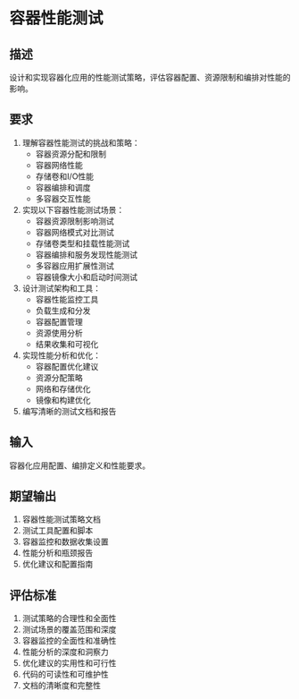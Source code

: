 # 容器性能测试

## 描述
设计和实现容器化应用的性能测试策略，评估容器配置、资源限制和编排对性能的影响。

## 要求
1. 理解容器性能测试的挑战和策略：
   - 容器资源分配和限制
   - 容器网络性能
   - 存储卷和I/O性能
   - 容器编排和调度
   - 多容器交互性能
2. 实现以下容器性能测试场景：
   - 容器资源限制影响测试
   - 容器网络模式对比测试
   - 存储卷类型和挂载性能测试
   - 容器编排和服务发现性能测试
   - 多容器应用扩展性测试
   - 容器镜像大小和启动时间测试
3. 设计测试架构和工具：
   - 容器性能监控工具
   - 负载生成和分发
   - 容器配置管理
   - 资源使用分析
   - 结果收集和可视化
4. 实现性能分析和优化：
   - 容器配置优化建议
   - 资源分配策略
   - 网络和存储优化
   - 镜像和构建优化
5. 编写清晰的测试文档和报告

## 输入
容器化应用配置、编排定义和性能要求。

## 期望输出
1. 容器性能测试策略文档
2. 测试工具配置和脚本
3. 容器监控和数据收集设置
4. 性能分析和瓶颈报告
5. 优化建议和配置指南

## 评估标准
1. 测试策略的合理性和全面性
2. 测试场景的覆盖范围和深度
3. 容器监控的全面性和准确性
4. 性能分析的深度和洞察力
5. 优化建议的实用性和可行性
6. 代码的可读性和可维护性
7. 文档的清晰度和完整性